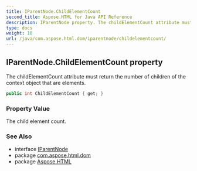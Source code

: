 ```yaml
---
title: IParentNode.ChildElementCount
second_title: Aspose.HTML for Java API Reference
description: IParentNode property. The childElementCount attribute must return the number of children of the context object that are elements
type: docs
weight: 10
url: /java/com.aspose.html.dom/iparentnode/childelementcount/
---
```

## IParentNode.ChildElementCount property

The childElementCount attribute must return the number of children of the context object that are elements.

```java
public int ChildElementCount { get; }
```

### Property Value

The child element count.

### See Also

* interface [IParentNode](../)
* package [com.aspose.html.dom](../../../com.aspose.html.dom/)
* package [Aspose.HTML](../../../)
